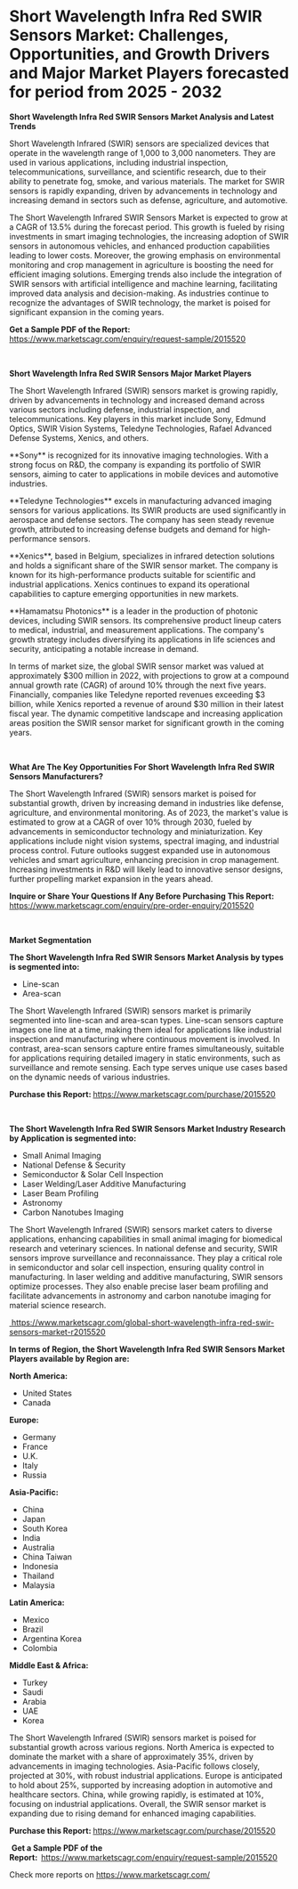<p><h1>Short Wavelength Infra Red SWIR Sensors Market: Challenges, Opportunities, and Growth Drivers and Major Market Players forecasted for period from 2025 - 2032</h1></p><p><strong>Short Wavelength Infra Red SWIR Sensors Market Analysis and Latest Trends</strong></p>
<p><p>Short Wavelength Infrared (SWIR) sensors are specialized devices that operate in the wavelength range of 1,000 to 3,000 nanometers. They are used in various applications, including industrial inspection, telecommunications, surveillance, and scientific research, due to their ability to penetrate fog, smoke, and various materials. The market for SWIR sensors is rapidly expanding, driven by advancements in technology and increasing demand in sectors such as defense, agriculture, and automotive.</p><p>The Short Wavelength Infrared SWIR Sensors Market is expected to grow at a CAGR of 13.5% during the forecast period. This growth is fueled by rising investments in smart imaging technologies, the increasing adoption of SWIR sensors in autonomous vehicles, and enhanced production capabilities leading to lower costs. Moreover, the growing emphasis on environmental monitoring and crop management in agriculture is boosting the need for efficient imaging solutions. Emerging trends also include the integration of SWIR sensors with artificial intelligence and machine learning, facilitating improved data analysis and decision-making. As industries continue to recognize the advantages of SWIR technology, the market is poised for significant expansion in the coming years.</p></p>
<p><strong>Get a Sample PDF of the Report:&nbsp;</strong> <a href="https://www.marketscagr.com/enquiry/request-sample/2015520?utm_campaign=1743&utm_medium=2&utm_source=Github&utm_content=ia&utm_term=17012025&utm_id=short-wavelength-infra-red-swir-sensors">https://www.marketscagr.com/enquiry/request-sample/2015520</a></p>
<p>&nbsp;</p>
<p><strong>Short Wavelength Infra Red SWIR Sensors Major Market Players</strong></p>
<p><p>The Short Wavelength Infrared (SWIR) sensors market is growing rapidly, driven by advancements in technology and increased demand across various sectors including defense, industrial inspection, and telecommunications. Key players in this market include Sony, Edmund Optics, SWIR Vision Systems, Teledyne Technologies, Rafael Advanced Defense Systems, Xenics, and others.</p><p>**Sony** is recognized for its innovative imaging technologies. With a strong focus on R&D, the company is expanding its portfolio of SWIR sensors, aiming to cater to applications in mobile devices and automotive industries. </p><p>**Teledyne Technologies** excels in manufacturing advanced imaging sensors for various applications. Its SWIR products are used significantly in aerospace and defense sectors. The company has seen steady revenue growth, attributed to increasing defense budgets and demand for high-performance sensors.</p><p>**Xenics**, based in Belgium, specializes in infrared detection solutions and holds a significant share of the SWIR sensor market. The company is known for its high-performance products suitable for scientific and industrial applications. Xenics continues to expand its operational capabilities to capture emerging opportunities in new markets.</p><p>**Hamamatsu Photonics** is a leader in the production of photonic devices, including SWIR sensors. Its comprehensive product lineup caters to medical, industrial, and measurement applications. The company's growth strategy includes diversifying its applications in life sciences and security, anticipating a notable increase in demand.</p><p>In terms of market size, the global SWIR sensor market was valued at approximately $300 million in 2022, with projections to grow at a compound annual growth rate (CAGR) of around 10% through the next five years. Financially, companies like Teledyne reported revenues exceeding $3 billion, while Xenics reported a revenue of around $30 million in their latest fiscal year. The dynamic competitive landscape and increasing application areas position the SWIR sensor market for significant growth in the coming years.</p></p>
<p>&nbsp;</p>
<p><strong>What Are The Key Opportunities For Short Wavelength Infra Red SWIR Sensors Manufacturers?</strong></p>
<p><p>The Short Wavelength Infrared (SWIR) sensors market is poised for substantial growth, driven by increasing demand in industries like defense, agriculture, and environmental monitoring. As of 2023, the market's value is estimated to grow at a CAGR of over 10% through 2030, fueled by advancements in semiconductor technology and miniaturization. Key applications include night vision systems, spectral imaging, and industrial process control. Future outlooks suggest expanded use in autonomous vehicles and smart agriculture, enhancing precision in crop management. Increasing investments in R&D will likely lead to innovative sensor designs, further propelling market expansion in the years ahead.</p></p>
<p><strong>Inquire or Share Your Questions If Any Before Purchasing This Report:</strong> <a href="https://www.marketscagr.com/enquiry/pre-order-enquiry/2015520?utm_campaign=1743&utm_medium=2&utm_source=Github&utm_content=ia&utm_term=17012025&utm_id=short-wavelength-infra-red-swir-sensors">https://www.marketscagr.com/enquiry/pre-order-enquiry/2015520</a></p>
<p>&nbsp;</p>
<p><strong>Market Segmentation</strong></p>
<p><strong>The Short Wavelength Infra Red SWIR Sensors Market Analysis by types is segmented into:</strong></p>
<p><ul><li>Line-scan</li><li>Area-scan</li></ul></p>
<p><p>The Short Wavelength Infrared (SWIR) sensors market is primarily segmented into line-scan and area-scan types. Line-scan sensors capture images one line at a time, making them ideal for applications like industrial inspection and manufacturing where continuous movement is involved. In contrast, area-scan sensors capture entire frames simultaneously, suitable for applications requiring detailed imagery in static environments, such as surveillance and remote sensing. Each type serves unique use cases based on the dynamic needs of various industries.</p></p>
<p><strong>Purchase this Report:&nbsp;</strong><a href="https://www.marketscagr.com/purchase/2015520?utm_campaign=1743&utm_medium=2&utm_source=Github&utm_content=ia&utm_term=17012025&utm_id=short-wavelength-infra-red-swir-sensors">https://www.marketscagr.com/purchase/2015520</a></p>
<p>&nbsp;</p>
<p><strong>The Short Wavelength Infra Red SWIR Sensors Market Industry Research by Application is segmented into:</strong></p>
<p><ul><li>Small Animal Imaging</li><li>National Defense & Security</li><li>Semiconductor & Solar Cell Inspection</li><li>Laser Welding/Laser Additive Manufacturing</li><li>Laser Beam Profiling</li><li>Astronomy</li><li>Carbon Nanotubes Imaging</li></ul></p>
<p><p>The Short Wavelength Infrared (SWIR) sensors market caters to diverse applications, enhancing capabilities in small animal imaging for biomedical research and veterinary sciences. In national defense and security, SWIR sensors improve surveillance and reconnaissance. They play a critical role in semiconductor and solar cell inspection, ensuring quality control in manufacturing. In laser welding and additive manufacturing, SWIR sensors optimize processes. They also enable precise laser beam profiling and facilitate advancements in astronomy and carbon nanotube imaging for material science research.</p></p>
<p><a href="https://www.marketscagr.com/global-short-wavelength-infra-red-swir-sensors-market-r2015520?utm_campaign=1743&utm_medium=2&utm_source=Github&utm_content=ia&utm_term=17012025&utm_id=short-wavelength-infra-red-swir-sensors">&nbsp;https://www.marketscagr.com/global-short-wavelength-infra-red-swir-sensors-market-r2015520</a></p>
<p><strong>In terms of Region, the Short Wavelength Infra Red SWIR Sensors Market Players available by Region are:</strong></p>
<p>
    <p> <strong> North America: </strong>
        <ul>
            <li>United States</li>
            <li>Canada</li>
        </ul>
        </p> 
    <p> <strong> Europe: </strong>
        <ul>
            <li>Germany</li>
            <li>France</li>
            <li>U.K.</li>
            <li>Italy</li>
            <li>Russia</li>
        </ul>
        </p> 
    <p> <strong> Asia-Pacific: </strong>
        <ul>
            <li>China</li>
            <li>Japan</li>
            <li>South Korea</li>
            <li>India</li>
            <li>Australia</li>
            <li>China Taiwan</li>
            <li>Indonesia</li>
            <li>Thailand</li>
            <li>Malaysia</li>
        </ul>
        </p> 
    <p> <strong> Latin America: </strong>
        <ul>
            <li>Mexico</li>
            <li>Brazil</li>
            <li>Argentina Korea</li>
            <li>Colombia</li>
        </ul>
        </p> 
    <p> <strong> Middle East & Africa: </strong>
        <ul>
            <li>Turkey</li>
            <li>Saudi</li>
            <li>Arabia</li>
            <li>UAE</li>
            <li>Korea</li>
        </ul>
    </p>
    </p>
<p><p>The Short Wavelength Infrared (SWIR) sensors market is poised for substantial growth across various regions. North America is expected to dominate the market with a share of approximately 35%, driven by advancements in imaging technologies. Asia-Pacific follows closely, projected at 30%, with robust industrial applications. Europe is anticipated to hold about 25%, supported by increasing adoption in automotive and healthcare sectors. China, while growing rapidly, is estimated at 10%, focusing on industrial applications. Overall, the SWIR sensor market is expanding due to rising demand for enhanced imaging capabilities.</p></p>
<p><strong>Purchase this Report: </strong><a href="https://www.marketscagr.com/purchase/2015520?utm_campaign=1743&utm_medium=2&utm_source=Github&utm_content=ia&utm_term=17012025&utm_id=short-wavelength-infra-red-swir-sensors">https://www.marketscagr.com/purchase/2015520</a></p>
<p>&nbsp;<strong>Get a Sample PDF of the Report:&nbsp;&nbsp;</strong><a href="https://www.marketscagr.com/enquiry/request-sample/2015520?utm_campaign=1743&utm_medium=2&utm_source=Github&utm_content=ia&utm_term=17012025&utm_id=short-wavelength-infra-red-swir-sensors">https://www.marketscagr.com/enquiry/request-sample/2015520</a></p>
<p><strong></strong></p>
<p>Check more reports on <a href="https://www.marketscagr.com/?utm_campaign=1743&utm_medium=2&utm_source=Github&utm_content=ia&utm_term=17012025&utm_id=short-wavelength-infra-red-swir-sensors">https://www.marketscagr.com/</a></p>